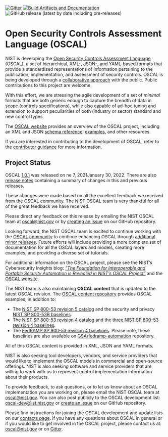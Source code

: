 [![Gitter](https://img.shields.io/gitter/room/usnistgov-OSCAL/Lobby)](https://gitter.im/usnistgov-OSCAL/Lobby) [![Build Artifacts and Documentation](https://github.com/usnistgov/OSCAL/actions/workflows/metaschema-artifacts.yml/badge.svg)](https://github.com/usnistgov/OSCAL/actions/workflows/metaschema-artifacts.yml) ![GitHub release (latest by date including pre-releases)](https://img.shields.io/github/v/release/usnistgov/OSCAL?color=brightgreen&include_prereleases)

# Open Security Controls Assessment Language (OSCAL)

NIST is developing the [Open Security Controls Assessment Language](https://csrc.nist.gov/Projects/Open-Security-Controls-Assessment-Language) (OSCAL), a set of hierarchical, XML-, JSON-, and YAML-based formats that provide a standardized representations of information pertaining to the publication, implementation, and assessment of security controls. OSCAL is being developed through a [collaborative approach](https://github.com/usnistgov/OSCAL/blob/master/CONTRIBUTING.md) with the public. Public contributions to this project are welcome.

With this effort, we are stressing the agile development of a set of *minimal* formats that are both generic enough to capture the breadth of data in scope (controls specifications), while also capable of ad-hoc tuning and extension to support peculiarities of both (industry or sector) standard and new control types.

The [OSCAL website](https://www.nist.gov/oscal) provides an overview of the OSCAL project, including an XML and JSON [schema reference](https://pages.nist.gov/OSCAL/docs/schemas/), [examples](https://pages.nist.gov/OSCAL/resources/examples/), and other resources.

If you are interested in contributing to the development of OSCAL, refer to the [contributor guidance](https://github.com/usnistgov/OSCAL/blob/master/CONTRIBUTING.md) for more information.

## Project Status

OSCAL [1.0.1](https://github.com/usnistgov/OSCAL/releases) was released on ne 7, 2021January 30, 2022. There are also [release notes](https://pages.nist.gov/OSCAL/reference/release-notes/) containing a summary of changes in this and previous releases.

These changes were made based on all the excellent feedback we received from the OSCAL community. The NIST OSCAL team is very thankful for all of the great feedback we have received.

Please direct any feedback on this release by emailing the NIST OSCAL team at [oscal@nist.gov](mailto:oscal@nist.gov) or by [creating an issue](https://github.com/usnistgov/OSCAL/issues) on our GitHub repository.

Looking forward, the NIST OSCAL team is excited to continue working with the [OSCAL community](/contribute/) to continue enhancing OSCAL through [additional minor releases](#beyond-the-oscal-100-full-release). Future efforts will include providing a more complete set of documentation for all the OSCAL layers and models, creating more examples, and providing a diverse set of tutorials.

For additional information on the OSCAL project, please see the NIST’s Cybersecurity Insights blog: [*“The Foundation for Interoperable and Portable Security Automation is Revealed in NIST’s OSCAL Project”*](https://www.nist.gov/blogs/cybersecurity-insights/foundation-interoperable-and-portable-security-automation-revealed) and the [OSCAL website](https://pages.nist.gov/OSCAL/).

The NIST team is also maintaining **OSCAL content** that is updated to the latest OSCAL revision. The [OSCAL content repository](https://github.com/usnistgov/oscal-content/) provides OSCAL examples, in addition to:

- The [NIST SP 800-53 revision 5 catalog](https://github.com/usnistgov/oscal-content/tree/master/nist.gov/SP800-53/rev5) and the security and privacy [NIST SP 800-53B baselines](https://github.com/usnistgov/oscal-content/tree/master/nist.gov/SP800-53/rev5).
- The [NIST SP 800-53 revision 4 catalog](https://github.com/usnistgov/oscal-content/tree/master/nist.gov/SP800-53/rev4) and the [three NIST SP 800-53 revision 4 baselines](https://github.com/usnistgov/oscal-content/tree/master/nist.gov/SP800-53/rev4).
- The [FedRAMP SP 800-53 revision 4 baselines](https://github.com/usnistgov/oscal-content/tree/master/fedramp.gov). Please note, these baselines are also available on [GSA/fedramp-automation](https://github.com/GSA/fedramp-automation/tree/master/baselines) repository.

All of this OSCAL content is provided in XML, JSON and YAML formats.

NIST is also seeking tool developers, vendors, and service providers that would like to implement the OSCAL models in commercial and open-source offerings. NIST is also seeking software and service providers that are willing to work with us to represent control implementation information about their products.

To provide feedback, to ask questions, or to let us know about an OSCAL implementation you are working on, please email the NIST OSCAL team at [oscal@nist.gov](mailto:oscal@nist.gov). You can also post publicly to the OSCAL development list: [oscal-dev@list.nist.gov](mailto:oscal-dev@list.nist.gov) or [create an issue](https://github.com/usnistgov/OSCAL/issues) on our GitHub repository.

Please find instructions for joining the OSCAL development and update lists on our [contacts page](https://pages.nist.gov/OSCAL/contact/).
If you have any questions about OSCAL in general or if you would like to get involved in the OSCAL project, please contact us at: [oscal@nist.gov](mailto:oscal@nist.gov) or on [Gitter](https://gitter.im/usnistgov-OSCAL/Lobby).
